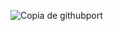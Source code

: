 ![Copia de githubport](https://github.com/user-attachments/assets/10732dc0-7bb5-4827-b22f-1093acffdd4a)
